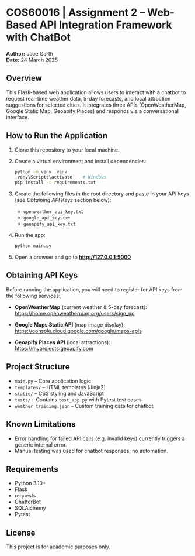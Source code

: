 # COS60016 | Assignment 2 – Web-Based API Integration Framework with ChatBot

**Author:** Jace Garth  
**Date:** 24 March 2025

## Overview
This Flask-based web application allows users to interact with a chatbot to request real-time weather data, 5-day forecasts, and local attraction suggestions for selected cities. It integrates three APIs (OpenWeatherMap, Google Static Map, Geoapify Places) and responds via a conversational interface.

## How to Run the Application

1. Clone this repository to your local machine.
2. Create a virtual environment and install dependencies:
   ```bash
   python -m venv .venv
   .venv\Scripts\activate    # Windows
   pip install -r requirements.txt
3. Create the following files in the root directory and paste in your API keys (see _Obtaining API Keys_ section below):

   - `openweather_api_key.txt`  
   - `google_api_key.txt`  
   - `geoapify_api_key.txt`

4. Run the app:
   ```bash
   python main.py
5. Open a browser and go to **http://127.0.0.1:5000**

## Obtaining API Keys

Before running the application, you will need to register for API keys from the following services:

- **OpenWeatherMap** (current weather & 5-day forecast):  
  https://home.openweathermap.org/users/sign_up

- **Google Maps Static API** (map image display):  
  https://console.cloud.google.com/google/maps-apis

- **Geoapify Places API** (local attractions):  
  https://myprojects.geoapify.com


## Project Structure

- `main.py` – Core application logic  
- `templates/` – HTML templates (Jinja2)  
- `static/` – CSS styling and JavaScript  
- `tests/` – Contains `test_app.py` with Pytest test cases  
- `weather_training.json` – Custom training data for chatbot  

## Known Limitations

- Error handling for failed API calls (e.g. invalid keys) currently triggers a generic internal error.  
- Manual testing was used for chatbot responses; no automation.

## Requirements

- Python 3.10+  
- Flask  
- requests  
- ChatterBot  
- SQLAlchemy  
- Pytest  

## License

This project is for academic purposes only.

